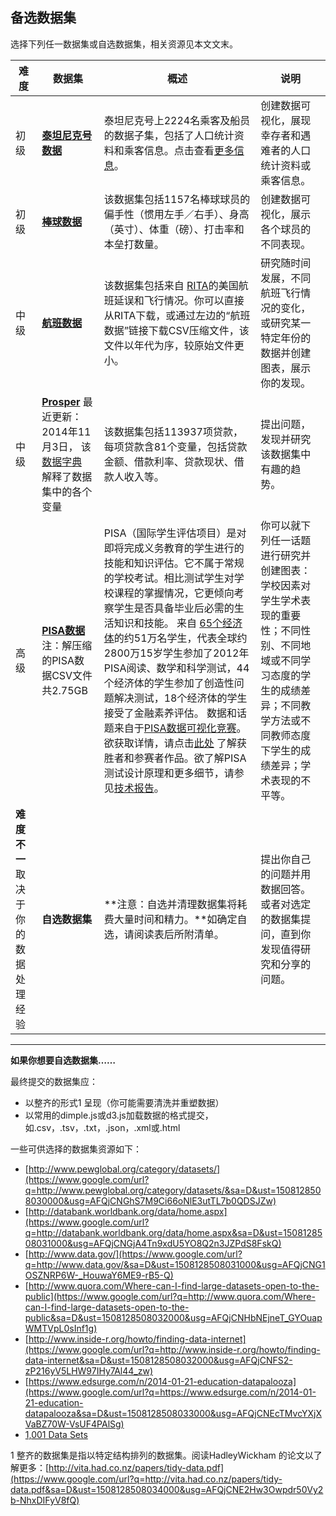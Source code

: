 ## 备选数据集

选择下列任一数据集或自选数据集，相关资源见本文文末。

| **难度**                   | **数据集**                                  | **概述**                                   | **说明**                                   |
| ------------------------ | ---------------------------------------- | ---------------------------------------- | ---------------------------------------- |
| 初级                       | [**泰坦尼克号数据**]( https://d17h27t6h515a5.cloudfront.net/topher/2017/October/59d54e6d_titanic-data/titanic-data.csv) | 泰坦尼克号上2224名乘客及船员的数据子集，包括了人口统计资料和乘客信息。点击查看[更多信息](https://www.kaggle.com/c/titanic)。 | 创建数据可视化，展现幸存者和遇难者的人口统计资料或乘客信息。           |
| 初级                       | [**棒球数据**  ]( https://s3.amazonaws.com/udacity-hosted-downloads/ud507/baseball_data.csv) | 该数据集包括1157名棒球球员的偏手性（惯用左手／右手）、身高（英寸）、体重（磅）、打击率和本垒打数量。 | 创建数据可视化，展示各个球员的不同表现。                     |
| 中级                       | [**航班数据**]( http://stat-computing.org/dataexpo/2009/the-data.html) | 该数据集包括来自 [RITA](https://www.transtats.bts.gov/OT_Delay/OT_DelayCause1.asp)的美国航班延误和飞行情况。你可以直接从RITA下载，或通过左边的“航班数据”链接下载CSV压缩文件，该文件以年代为序，较原始文件更小。 | 研究随时间发展，不同航班飞行情况的变化，或研究某一特定年份的数据并创建图表，展示你的发现。 |
| 中级                       | [**Prosper**]( https://s3.amazonaws.com/udacity-hosted-downloads/ud651/prosperLoanData.csv) 最近更新：2014年11月3日， 该[数据字典](https://github.com/udacity/new-dand-advanced-china/blob/master/Tableau%20%E5%8F%AF%E8%A7%86%E5%8C%96/pisadict2012.csv) 解释了数据集中的各个变量 | 该数据集包括113937项贷款，每项贷款含81个变量，包括贷款金额、借款利率、贷款现状、借款人收入等。 | 提出问题，发现并研究该数据集中有趣的趋势。                    |
| 高级                       | [**PISA数据**]( https://s3.amazonaws.com/udacity-hosted-downloads/ud507/pisadict2012.csv) 注：解压缩的PISA数据CSV文件共2.75GB | PISA（国际学生评估项目）是对即将完成义务教育的学生进行的技能和知识评估。它不属于常规的学校考试。相比测试学生对学校课程的掌握情况，它更倾向考察学生是否具备毕业后必需的生活知识和技能。   来自 [65个经济体](http://www.oecd.org/pisa/aboutpisa/pisa-2012-participants.htm)的约51万名学生，代表全球约2800万15岁学生参加了2012年PISA阅读、数学和科学测试，44个经济体的学生参加了创造性问题解决测试，18个经济体的学生接受了金融素养评估。  数据和话题来自于[PISA数据可视化竞赛](http://www.oecd.org/pisa/pisaproducts/datavisualizationcontest.htm)。  欲获取详情，请点击[此处]( http://mi2.mini.pw.edu.pl:8080/SmarterPoland/PISAcontest/) 了解获胜者和参赛者作品。欲了解PISA测试设计原理和更多细节，请参见[技术报告](http://www.oecd.org/pisa/data/pisa2012technicalreport.htm)。 | 你可以就下列任一话题进行研究并创建图表：学校因素对学生学术表现的重要性；不同性别、不同地域或不同学习态度的学生的成绩差异；不同教学方法或不同教师态度下学生的成绩差异；学术表现的不平等。 |
| **难度不一**     取决于你的数据处理经验 | **自选数据集**                                | **注意：自选并清理数据集将耗费大量时间和精力。**如确定自选，请阅读表后所附清单。 | 提出你自己的问题并用数据回答。或者对选定的数据集提问，直到你发现值得研究和分享的问题。 |

** **

**如果你想要自选数据集……**

最终提交的数据集应：

- 以整齐的形式1 呈现（你可能需要清洗并重塑数据）
- 以常用的dimple.js或d3.js加载数据的格式提交，如.csv，.tsv，.txt，.json，.xml或.html

一些可供选择的数据集资源如下：

- [http://www.pewglobal.org/category/datasets/](https://www.google.com/url?q=http://www.pewglobal.org/category/datasets/&sa=D&ust=1508128508030000&usg=AFQjCNGhS7M9Ci66oNlE3utTL7b0QDSJZw)
- [http://databank.worldbank.org/data/home.aspx](https://www.google.com/url?q=http://databank.worldbank.org/data/home.aspx&sa=D&ust=1508128508031000&usg=AFQjCNGjA4Tn9xdU5YO8Q2n3JZPdS8FskQ)
- [http://www.data.gov/](https://www.google.com/url?q=http://www.data.gov/&sa=D&ust=1508128508031000&usg=AFQjCNG1OSZNRP6W-_HouwaY6ME9-rB5-Q)
- [http://www.quora.com/Where-can-I-find-large-datasets-open-to-the-public](https://www.google.com/url?q=http://www.quora.com/Where-can-I-find-large-datasets-open-to-the-public&sa=D&ust=1508128508032000&usg=AFQjCNHbNEjneT_GYOuapWMTVpL0sInf1g)
- [http://www.inside-r.org/howto/finding-data-internet](https://www.google.com/url?q=http://www.inside-r.org/howto/finding-data-internet&sa=D&ust=1508128508032000&usg=AFQjCNFS2-zP216yV5LHW97IHy7Al44_zw)
- [https://www.edsurge.com/n/2014-01-21-education-datapalooza](https://www.google.com/url?q=https://www.edsurge.com/n/2014-01-21-education-datapalooza&sa=D&ust=1508128508033000&usg=AFQjCNEcTMvcYXjXVaBZ70W-VsUF4PAlSg)
- [1,001 Data Sets](https://www.google.com/url?q=https://dreamtolearn.com/doc/2HDNJH3XJU6CVGKZ7SDM4MCSW&sa=D&ust=1508128508033000&usg=AFQjCNHmFw2CSTLBDhX39DMtZDPCIHprLQ)

1 整齐的数据集是指以特定结构排列的数据集。阅读HadleyWickham 的论文以了解更多：[http://vita.had.co.nz/papers/tidy-data.pdf](https://www.google.com/url?q=http://vita.had.co.nz/papers/tidy-data.pdf&sa=D&ust=1508128508034000&usg=AFQjCNE2Hw3Owpdr50Vy2b-NhxDIFyV8fQ)

